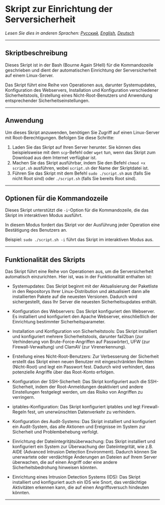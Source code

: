 # Skript zur Einrichtung der Serversicherheit

*Lesen Sie dies in anderen Sprachen: [Русский](README.md), [English](README.en.md), [Deutsch](README.de.md)*

---

## Skriptbeschreibung

Dieses Skript ist in der Bash (Bourne Again SHell) für die Kommandozeile geschrieben und dient der automatischen Einrichtung der Serversicherheit auf einem Linux-Server.

Das Skript führt eine Reihe von Operationen aus, darunter Systemupdates, Konfiguration des Webservers, Installation und Konfiguration verschiedener Sicherheitstools, Erstellung eines Nicht-Root-Benutzers und Anwendung entsprechender Sicherheitseinstellungen.

---

## Anwendung

Um dieses Skript anzuwenden, benötigen Sie Zugriff auf einen Linux-Server mit Root-Berechtigungen. Befolgen Sie diese Schritte:

1. Laden Sie das Skript auf Ihren Server herunter. Sie können dies beispielsweise mit dem `scp`-Befehl oder `wget` tun, wenn das Skript zum Download aus dem Internet verfügbar ist.
2. Machen Sie das Skript ausführbar, indem Sie den Befehl `chmod +x script.sh` ausführen, wobei `script.sh` der Name der Skriptdatei ist.
3. Führen Sie das Skript mit dem Befehl `sudo ./script.sh` aus (falls Sie nicht Root sind) oder `./script.sh` (falls Sie bereits Root sind).

---

## Optionen für die Kommandozeile

Dieses Skript unterstützt die `-i`-Option für die Kommandozeile, die das Skript im interaktiven Modus ausführt.

In diesem Modus fordert das Skript vor der Ausführung jeder Operation eine Bestätigung des Benutzers an.

Beispiel: `sudo ./script.sh -i` führt das Skript im interaktiven Modus aus.

---

## Funktionalität des Skripts

Das Skript führt eine Reihe von Operationen aus, um die Serversicherheit automatisch einzurichten. Hier ist, was in der Funktionalität enthalten ist:

- Systemupdates: Das Skript beginnt mit der Aktualisierung der Paketliste in den Repositorys Ihrer Linux-Distribution und aktualisiert dann alle installierten Pakete auf die neuesten Versionen. Dadurch wird sichergestellt, dass Ihr Server die neuesten Sicherheitsupdates enthält.

- Konfiguration des Webservers: Das Skript konfiguriert den Webserver. Es installiert und konfiguriert den Apache Webserver, einschließlich der Einrichtung bestimmter Sicherheitsparameter.

- Installation und Konfiguration von Sicherheitstools: Das Skript installiert und konfiguriert mehrere Sicherheitstools, darunter fail2ban (zur Verhinderung von Brute-Force-Angriffen auf Passwörter), UFW (zur Firewall-Verwaltung) und ClamAV (zur Virenerkennung).

- Erstellung eines Nicht-Root-Benutzers: Zur Verbesserung der Sicherheit erstellt das Skript einen neuen Benutzer mit eingeschränkten Rechten (Nicht-Root) und legt ein Passwort fest. Dadurch wird verhindert, dass potenzielle Angriffe über das Root-Konto erfolgen.

- Konfiguration der SSH-Sicherheit: Das Skript konfiguriert auch die SSH-Sicherheit, indem der Root-Anmeldungen deaktiviert und andere Einstellungen festgelegt werden, um das Risiko von Angriffen zu verringern.

- iptables-Konfiguration: Das Skript konfiguriert iptables und legt Firewall-Regeln fest, um unerwünschten Datenverkehr zu verhindern.

- Konfiguration des Audit-Systems: Das Skript installiert und konfiguriert ein Audit-System, das alle Aktionen und Ereignisse im System zur Sicherheit und Problembehebung verfolgt.

- Einrichtung der Dateiintegritätsüberwachung: Das Skript installiert und konfiguriert ein System zur Überwachung der Dateiintegrität, wie z.B. AIDE (Advanced Intrusion Detection Environment). Dadurch können Sie unerwartete oder verdächtige Änderungen an Dateien auf Ihrem Server überwachen, die auf einen Angriff oder eine andere Sicherheitsbedrohung hinweisen könnten.

- Einrichtung eines Intrusion Detection Systems (IDS): Das Skript installiert und konfiguriert auch ein IDS wie Snort, das verdächtige Aktivitäten erkennen kann, die auf einen Angriffsversuch hindeuten könnten.

---
